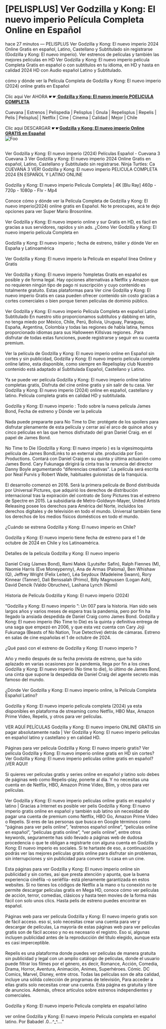 <h1>[PELISPLUS] Ver Godzilla y Kong: El nuevo imperio Película Completa Online en Español</h1>


<div class="list-description"><p>hace 27 minutos — PELISPLUS Ver Godzilla y Kong: El nuevo imperio 2024 Online Gratis en español, Latino, Castellano y Subtitulado sin registrarse (Godzilla y Kong: El nuevo imperio). Ver estrenos de películas y también las mejores películas en HD Ver Godzilla y Kong: El nuevo imperio película Completa Gratis en español o con subtítulos en tu idioma, en HD y hasta en calidad 2024 HD con Audio español Latino y Subtitulado.<br><br>cómo y dónde ver la Película Completa de Godzilla y Kong: El nuevo imperio (2024) online gratis en Español<br><br>Clic aqui Ver AHORA ☛☛<b><u><a href="https://cutt.ly/Ew2yX3sc"> Godzilla y Kong: El nuevo imperio POELICULA COMPLETA</a></u></b><br><br>Cuevana | Estrenos | Pelispedia | Pelisplus | Gnula | Repelisplus | Repelis | Pelis | Pelisplus| | Netflix | Cine | Cinema | Calidad | Mejor | Chile<br><br>Clic aqui DESCARGAR ☛☛<b><u><a href="https://cutt.ly/Ew2yX3sc">Godzilla y Kong: El nuevo imperio Online GRATIS en Español</a></u></b><br>
<img src="https://camo.githubusercontent.com/917e6ed5c302499242165dcc02bdbce85c075fd21b35918eb9c0b771855261b8/68747470733a2f2f7374617469632e7769787374617469632e636f6d2f6d656469612f6232343966395f61646163386637306662336634356238383639313639366337376465313866337e6d76322e676966" alt="Foo" style="max-width: 100%;">




<br>Ver Godzilla y Kong: El nuevo imperio (2024) Películas Español - Cuevana 3 Cuevana 3 Ver Godzilla y Kong: El nuevo imperio 2024 Online Gratis en español, Latino, Castellano y Subtitulado sin registrarse. Ninja Turtles: Ca CUEVANA 3 VER! Godzilla y Kong: El nuevo imperio PELICULA COMPLETA 2024 EN ESPAÑOL Y LATINO ONLINE<br><br>Godzilla y Kong: El nuevo imperio Pelicula Completa | 4K [Blu Ray] 460p - 720p - 1080p - Flv - Mp4<br><br>Conoce cómo y dónde ver la Película Completa de Godzilla y Kong: El nuevo imperio(2024) online gratis en Español. No te preocupes, acá te dejo opciones para ver Super Mario Brosonline.<br><br>Ver Godzilla y Kong: El nuevo imperio online y sur Gratis en HD, es fácil en gracias a sus servidores, rapidos y sin ads. ¿Cómo Ver Godzilla y Kong: El nuevo imperio película Completa en<br><br>Godzilla y Kong: El nuevo imperio ; fecha de estreno, tráiler y dónde Ver en España y Latinoamérica<br><br>Ver Godzilla y Kong: El nuevo imperio la Película en español línea Online y Gratis<br><br>Ver Godzilla y Kong: El nuevo imperio ?ompletas Gratis en español es posible y de forma legal. Hay opciones alternativas a Netflix y Amazon que no requieren ningún tipo de pago ni suscripción y cuyo contenido es totalmente gratuito. Estas plataformas para Ver cine Godzilla y Kong: El nuevo imperio Gratis en casa pueden ofrecer contenido sin costo gracias a cortes comerciales o bien porque tienen películas de dominio público.<br><br>Ver Godzilla y Kong: El nuevo imperio Película Completa en español Latino Subtitulado En nuestro sitio proporcionamos subtítulos y dabbing en latín, no tenga miedo por México, Chile, Perú, Bolivia, Uruguay, Paraguay, España, Argentina, Colombia y todas las regiones de habla latina, hemos proporcionado idiomas para sus Halloween Killsivas regiones. .Para disfrutar de todas estas funciones, puede registrarse y seguir en su cuenta premium.<br><br>Ver la película de Godzilla y Kong: El nuevo imperio online en Español sin cortes y sin publicidad, Godzilla y Kong: El nuevo imperio pelicula completa online latino, esta disponible, como siempre en Repelisplay club Nuestro contenido está adaptado al Subtitulada Español, Castellano y Latino.<br><br>Ya se puede ver película Godzilla y Kong: El nuevo imperio online latino completas gratis, Disfruta del cine online gratis y sin salir de tu casa. Ver Godzilla y Kong: El nuevo imperio (2024) online en español, castellano y latino. Película completa gratis en calidad HD y subtitulada.<br><br>Godzilla y Kong: El nuevo imperio : Todo sobre la nueva película James Bond, Fecha de estreno y Dónde ver la película<br><br>Nada puede prepararte para No Time to Die: protégete de los spoilers para disfrutar plenamente de esta película y cerrar así el arco de quince años y cinco películas en las que hemos disfrutado del gran Daniel Craig. en el papel de James Bond.<br><br>No Time to Die (Godzilla y Kong: El nuevo imperio ) es la vigesimoquinta película de James BondLinks to an external site. producida por Eon Productions. Contará con Daniel Craig en su quinta y última actuación como James Bond. Cary Fukunaga dirigirá la cinta tras la renuncia del director Danny Boyle argumentando “diferencias creativas”. La película será escrita por Neal Purvis y Robert Wade, habituales guionistas de la franquicia.<br><br>El desarrollo comenzó en 2016. Será la primera película de Bond distribuida por Universal Pictures, que adquirió los derechos de distribución internacional tras la expiración del contrato de Sony Pictures tras el estreno de Spectre en 2015. La subsidiaria de Metro-Goldwyn-Mayer, United Artists Releasing posee los derechos para América del Norte, incluidos los derechos digitales y de televisión en todo el mundo. Universal también tiene los derechos de los medios físicos domésticos en todo el mundo.<br><br>¿Cuándo se estrena Godzilla y Kong: El nuevo imperio en Chile?<br><br>Godzilla y Kong: El nuevo imperio tiene fecha de estreno para el 1 de octubre de 2024 en Chile y los Latinoamérica.<br><br>Detalles de la pelicula Godzilla y Kong: El nuevo imperio<br><br>Daniel Craig (James Bond), Rami Malek (Lyutsifer Safin), Ralph Fiennes (M), Naomie Harris (Eve Moneypenny), Ana de Armas (Paloma), Ben Whishaw (Q), Jeffrey Wright (Felix Leiter), Léa Seydoux (Madeleine Swann), Rory Kinnear (Tanner), Dali Benssalah (Primo), Billy Magnussen (Logan Ash), David Dencik (Valdo Obruchev), Lashana Lynch (Nomi)<br><br>Historia de Película Godzilla y Kong: El nuevo imperio (2024)<br><br>“Godzilla y Kong: El nuevo imperio ”: Un 007 para la historia. Han sido seis largos años y varios meses de espera tras la pandemia, pero por fin ha llegado la ansiada despedida de Daniel Craig como James Bond. Godzilla y Kong: El nuevo imperio (No Time to Die) es la quinta y definitiva entrega de una saga que empezó en 2006, y que esta vez cuenta con Cary Joji Fukunaga (Beasts of No Nation, True Detective) detrás de cámaras. Estreno en salas de cine españolas el 1 de octubre de 2024.<br><br>¿Qué pasó con el estreno de Godzilla y Kong: El nuevo imperio ?<br><br>Año y medio después de su fecha prevista de estreno, que ha sido aplazado en varias ocasiones por la pandemia, llega por fin a los cines Godzilla y Kong: El nuevo imperio (No time to die), lo último de James Bond, una cinta que supone la despedida de Daniel Craig del agente secreto más famoso del mundo.<br><br>¿Dónde Ver Godzilla y Kong: El nuevo imperio online, la Película Completa Español Latino?<br><br>Godzilla y Kong: El nuevo imperio película completa (2024) ya esta disponibles en plataforma de streaming como Netflix, HBO Max, Amazon Prime Video, Repelis, y otros para ver películas.<br><br>VER AQUÍ PELÍCULAS Godzilla y Kong: El nuevo imperio ONLINE GRATIS sin pagar absolutamente nada | Ver Godzilla y Kong: El nuevo imperio películas en español latino y castellano y en calidad HD.<br><br>Páginas para ver pelicula Godzilla y Kong: El nuevo imperio gratis? Ver película Godzilla y Kong: El nuevo imperio online gratis en HD sin cortes? Ver Godzilla y Kong: El nuevo imperio películas online gratis en español? ¡VER AQUI!<br><br>Si quieres ver películas gratis y series online en español y latino solo debes de páginas web como Repelis-play, ponerte al día. Y no necesitas una cuenta en de Netflix, HBO, Amazon Prime Video, Blim, y otros para ver películas.<br><br>Ver Godzilla y Kong: El nuevo imperio películas online gratis en español y latino | Gracias a Internet es posible ver pelis Godzilla y Kong: El nuevo imperio gratis online en español y también sub latino sin necesidad de pagar una cuenta de premium como Netflix, HBO Go, Amazon Prime Video o Repelis. Si eres de las personas que busca en Google términos como “páginas para ver pelis online”, “estrenos español online”, “películas online en español”, “películas gratis online”, “ver pelis online”, entre otros keywords, seguramente has sido llevado a páginas web de dudosa procedencia o que te obligan a registrarte con alguna cuenta en Godzilla y Kong: El nuevo imperio es sociales. Si te hartaste de eso, a continuación podrás ver las mejores películas gratis online para disfrutar sin problemas, sin interrupciones y sin publicidad para convertir tu casa en un cine.<br><br>Esta páginas para ver Godzilla y Kong: El nuevo imperio online sin publicidad y sin cortes, así que presta atención y apunta, que la buena experiencia cinéfila -o seriéfila- está plenamente garantizada en estos websites. Si no tienes los códigos de Netflix a la mano o tu conexión no te permite descargar películas gratis en Mega HD, conoce cómo ver películas de acción, terror, comedias, clásicos y hasta teen movies de la forma más fácil con solo unos clics. Hasta pelis de estreno puedes encontrar en español.<br><br>Páginas web para ver película Godzilla y Kong: El nuevo imperio gratis son de fácil acceso. eso sí, solo necesitas crear una cuenta para ver y descargar de películas, La mayoría de estas páginas web para ver películas gratis son de fácil acceso y no es necesario el registro. Eso sí, algunas incluyen publicidad antes de la reproducción del título elegido, aunque esta es casi imperceptible.<br><br>Repelis es una plataforma donde puedes ver películas de manera gratuita sin publicidad y legal con un amplio catálogo de películas, donde el usuario puede filtrar los filmes por el género, es decir, Romance, Acción, Comedia, Drama, Horror, Aventura, Animación, Animes, Superhéroes. Cómic. DC Comics, Marvel, Disney, entre otros. Todas las películas son de alta calidad, incluye una sólida colección de programas de televisión, Para acceder a ellas gratis solo necesitas crear una cuenta. Esta página es gratuita y libre de anuncios. Además, ofrece artículos sobre estrenos independientes y comerciales.<br><br>Godzilla y Kong: El nuevo imperio Pelicula completa en español latino<br><br>ver online Godzilla y Kong: El nuevo imperio Pelicula completa en español latino. Por Babadel .0...^_^...."</p></div>


